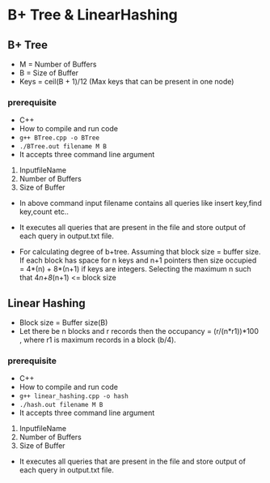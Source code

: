 # B+ Tree & LinearHashing

## B+ Tree

* M = Number of Buffers
* B = Size of Buffer
* Keys = ceil(B + 1)/12 (Max keys that can be present in one node)

### prerequisite

* C++
* How to compile and run code
* `g++ BTree.cpp -o BTree`
* `./BTree.out filename M B`
* It accepts three command line argument
1. InputfileName 
2. Number of Buffers 
3. Size of Buffer
* In above command input filename contains all queries like insert key,find key,count etc..
* It executes all queries that are present in the file and store output of each query in output.txt file.

* For calculating degree of b+tree. Assuming that block size = buffer size. If each block has space for n keys and n+1 pointers then size occupied = 4*(n) + 8*(n+1) if keys are integers. Selecting the maximum n such that 4*n+8*(n+1) <= block size

## Linear Hashing

* Block size = Buffer size(B)
* Let there be n blocks and r records then the occupancy = (r/(n*r1))*100 , where r1 is maximum records in a block (b/4).

### prerequisite

* C++
* How to compile and run code
* `g++ linear_hashing.cpp -o hash`
* `./hash.out filename M B`
* It accepts three command line argument
1. InputfileName 
2. Number of Buffers 
3. Size of Buffer
* It executes all queries that are present in the file and store output of each query in output.txt file.